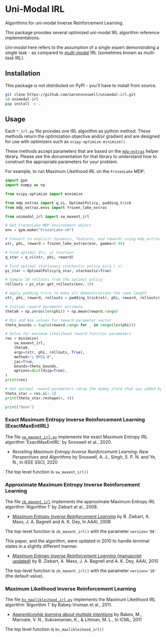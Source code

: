 
# Uni-Modal IRL

Algorithms for uni-modal Inverse Reinforcement Learning.

This package provides several optimized uni-modal IRL algorithm reference
implementations.

*Uni-modal* here refers to the assumption of a single expert demonstrating a single
task - as compared to [*multi-modal*](https://github.com/aaronsnoswell/multimodal-irl)
IRL (sometimes known as *multi-task* IRL).

## Installation

This package is not distributed on PyPI - you'll have to install from source.

```bash
git clone https://github.com/aaronsnoswell/unimodal-irl.git
cd unimodal-irl
pip install -e .
```

## Usage

Each `*_irl.py` file provides one IRL algorithm as python method.
These methods return the optimization objective and/or gradient and are designed for
use with optimizers such as `scipy.optimize.minimize()`.

These methods accept parameters that are based on the [`mdp-extras`](https://github.com/aaronsnoswell/mdp-extras)
helper library.
Please see the documentation for that library to understand how to construct the
appropriate parameters for your problem.

For example, to run Maximum Likelihood IRL on the `FrozenLake` MDP;

```python
import gym
import numpy as np

from scipy.optimize import minimize

from mdp_extras import q_vi, OptimalPolicy, padding_trick
from mdp_extras.envs import frozen_lake_extras

from unimodal_irl import sw_maxent_irl

# Get FrozenLake MDP environment object
env = gym.make("FrozenLake-v0")

# Convert to explicit dynamics, features, and rewards using mdp_extras library
xtr, phi, reward = frozen_lake_extras(env, gamma=0.99)

# Find optimal Q(s, a) function
q_star = q_vi(xtr, phi, reward)

# Find optimal stationary stochastic policy pi(a | s)
pi_star = OptimalPolicy(q_star, stochastic=True)

# Sample 10 rollouts from the optimal policy
rollouts = pi_star.get_rollouts(env, 10)

# Apply padding trick to make all demonstrations the same length
xtr, phi, reward, rollouts = padding_trick(xtr, phi, reward, rollouts)

# Initial reward parameter estimate
theta0 = np.zeros(len(phi)) + np.mean(reward.range)

# Min and max values for reward parameter vector
theta_bounds = tuple(reward.range for _ in range(len(phi)))

# Solve for maximum likelihood reward function parameters
res = minimize(
    sw_maxent_irl,
    theta0,
    args=(xtr, phi, rollouts, True),
    method="L-BFGS-B",
    jac=True,
    bounds=theta_bounds,
    options=dict(disp=True),
)
print(res)

# Get optimal reward parameters (drop the dummy state that was added by the padding trick)
theta_star = res.x[:-1]
print(theta_star.reshape(4, 4))

print("Done")
```

### Exact Maximum Entropy Inverse Reinforcement Learning (ExactMaxEntIRL)

The file [`sw_maxent_irl.py`](unimodal_irl/sw_maxent_irl.py) implements the exact
Maximum Entropy IRL algorithm 'ExactMaxEntIRL' by Snoswell et al., 2020.

 * *Revisiting Maximum Entropy Inverse Reinforcement Learning: New Perspectives and Algorithms*
   by Snoswell, A. J., Singh, S. P. N. and Ye, N., In IEEE SSCI, 2020

The top level function is `sw_maxent_irl()`

### Approximate Maximum Entropy Inverse Reinforcement Learning

The file [`zb_maxent_irl`](unimodal_irl/zb_maxent_irl.py) implements the approximate
Maximum Entropy IRL algorithm 'Algorithm 1' by Ziebart et al., 2008.

 * [*Maximum Entropy Inverse Reinforcement Learning*](https://www.aaai.org/Papers/AAAI/2008/AAAI08-227.pdf)
   by B. Ziebart, A. Mass, J. A. Bagnell and A. K. Dey, In AAAI, 2008

The top-level function is `zb_maxent_irl()` with the parameter `version='08'`.

This paper, and the algorithm, were updated in 2010 to handle terminal states in a
slightly different manner.

 * [*Maximum Entropy Inverse Reinforcement Learning* (manuscript updated)](http://www-cgi.cs.cmu.edu/afs/cs.cmu.edu/Web/People/bziebart/publications/maxentirl-bziebart.pdf) by B. Ziebart, A. Mass, J. A.
   Bagnell and A. K. Dey, AAAI, 2010

The top-level function is `zb_maxent_irl()` with the parameter `version='10'`
(the default value).

### Maximum Likelihood Inverse Reinforcement Learning

The file [`bv_maxlikleihood_irl.py`](unimodal_irl/bv_maxlikleihood_irl.py) implements
the Maximum Likelihood IRL algorithm 'Algorithm 1' by Babeş-Vroman et al., 2011.

 * [*Apprenticeship learning about multiple intentions*](https://icml.cc/2011/papers/478_icmlpaper.pdf)
   by Babes, M., Marivate, V. N., Subramanian, K., & Littman, M. L., In ICML, 2011

The top level function is `bv_maxlikleihood_irl()`

